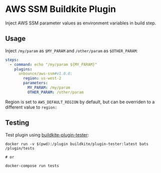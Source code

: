 # AWS SSM Buildkite Plugin

Inject AWS SSM parameter values as environment variables in build step.

## Usage

Inject `/my/param` as `$MY_PARAM` and `/other/param` as `$OTHER_PARAM`:

```yaml
steps:
  - command: echo "/my/param ${MY_PARAM}"
    plugins:
      unbounce/aws-ssm#v1.0.0:
        region: us-west-2
        parameters:
          MY_PARAM: /my/param
          OTHER_PARAM: /other/param
```

Region is set to `AWS_DEFAULT_REGION` by default, but can be overriden to a different value to `region:`

## Testing

Test plugin using [buildkite-plugin-tester](https://github.com/buildkite-plugins/buildkite-plugin-tester):

```
docker run -v $(pwd):/plugin buildkite/plugin-tester:latest bats /plugin/tests

# or

docker-compose run tests
```
